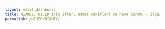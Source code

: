 ```yaml
---
layout: vakit_dashboard
title: NIAMEY, NIJER için iftar, namaz vakitleri ve hava durumu - ilçe/eyalet seç
permalink: /NIJER/NIAMEY/
---
```


<script type="text/javascript">
  var GLOBAL_COUNTRY = 'NIJER';
  var GLOBAL_CITY = 'NIAMEY';
  var GLOBAL_STATE = '';
  var lat = 72;
  var lon = 21;
</script>
